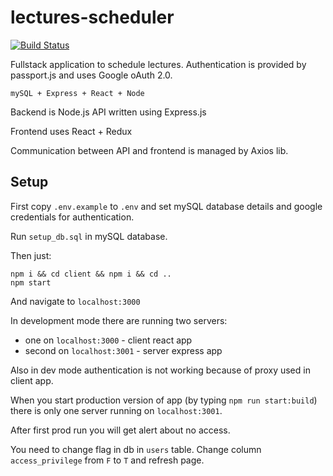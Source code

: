 # lectures-scheduler

[![Build Status](https://travis-ci.org/Kyczan/lectures-scheduler.svg?branch=master)](https://travis-ci.org/Kyczan/lectures-scheduler)

Fullstack application to schedule lectures. Authentication is provided by passport.js and uses Google oAuth 2.0.

`mySQL + Express + React + Node`

Backend is Node.js API written using Express.js

Frontend uses React + Redux

Communication between API and frontend is managed by Axios lib.

## Setup

First copy `.env.example` to `.env` and set mySQL database details and google credentials for authentication.

Run `setup_db.sql` in mySQL database.

Then just:

```
npm i && cd client && npm i && cd ..
npm start
```

And navigate to `localhost:3000`

In development mode there are running two servers:

- one on `localhost:3000` - client react app
- second on `localhost:3001` - server express app

Also in dev mode authentication is not working because of proxy used in client app.

When you start production version of app (by typing `npm run start:build`) there is only one server running on `localhost:3001`.

After first prod run you will get alert about no access.

You need to change flag in db in `users` table. Change column `access_privilege` from `F` to `T` and refresh page.
